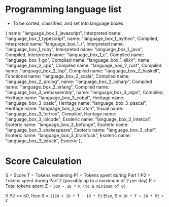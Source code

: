 # Programming language list

- To be sorted, classified, and set into language boxes

{
name: "language_box_1_javascript", Interpreted
name: "language_box_1_typescript",
name: "language_box_1_python", Compiled, Interpreted
name: "language_box_1_r", Interpreted
name: "language_box_1_ruby", Interpreted
name: "language_box_1_java", Compiled, Interpreted
name: "language_box_1_c", Compiled
name: "language_box_1_go", Compiled
name: "language_box_1_elixir",
name: "language_box_2_cpp", Compiled
name: "language_box_2_rust", Compiled
name: "language_box_2_lisp", Compiled
name: "language_box_2_haskell", Functional
name: "language_box_2_scala", Compiled
name: "language_box_2_prolog",
name: "language_box_2_csharp", Compiled
name: "language_box_2_erlang", Compiled
name: "language_box_3_webassembly",
name: "language_box_3_algol", Compiled, Heritage
name: "language_box_3_cobol", Heritage
name: "language_box_3_basic", Heritage
name: "language_box_3_pascal", Heritage
name: "language_box_3_scratch", Visual
name: "language_box_3_fortran", Compiled, Heritage
name: "language_box_3_lolcode", Esoteric
name: "language_box_3_intercal", Esoteric
name: "language_box_3_befunge", Esoteric
name: "language_box_3_shakespeare", Esoteric
name: "language_box_3_chef", Esoteric
name: "language_box_3_brainfuck", Esoteric
name: "language_box_3_jsfuck", Esoteric
},

# Score Calculation

S = Score
T = Tokens remaining
P1 = Tokens spent during Part 1
P2 = Tokens spent during Part 2 (possibly up to a maximum of 2 per day)
R = Total tokens spent
Z = `300 - 10 * R (to a minimum of 0)`

If P2 >= 50, then S = `1120 + 10 * T - 10 * P1`
Else, S = `10 * T + 20 * P2 + Z`
